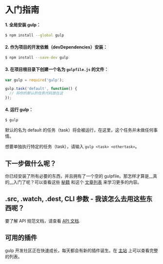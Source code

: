# 入门指南

#### 1. 全局安装 gulp：

```sh
$ npm install --global gulp
```

#### 2. 作为项目的开发依赖（devDependencies）安装：

```sh
$ npm install --save-dev gulp
```

#### 3. 在项目根目录下创建一个名为 `gulpfile.js` 的文件：

```js
var gulp = require('gulp');

gulp.task('default', function() {
  // 将你的默认的任务代码放在这
});
```

#### 4. 运行 gulp：

```sh
$ gulp
```

默认的名为 default 的任务（task）将会被运行，在这里，这个任务并未做任何事情。

想要单独执行特定的任务（task），请输入 `gulp <task> <othertask>`。

## 下一步做什么呢？

你已经安装了所有必要的东西，并且拥有了一个空的 gulpfile。那怎样才算是__真的__入门了呢？可以查看这些 [秘籍](recipes) 和这个 [文章列表](README.md#articles) 来学习更多的内容。

## .src, .watch, .dest, CLI 参数 - 我该怎么去用这些东西呢？

要了解 API 规范文档，请查看 [API 文档](API.md).

## 可用的插件

gulp 开发社区正在快速成长，每天都会有新的插件诞生。在 [主站](http://gulpjs.com/plugins/) 上可以查看完整的列表。
